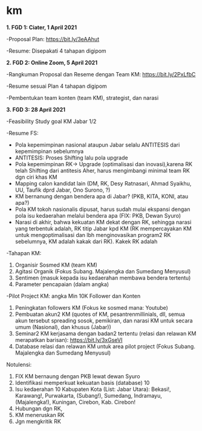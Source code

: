 # km

**1. FGD 1:  Ciater, 1 April 2021**

-Proposal Plan: https://bit.ly/3eAAhut

-Resume: Disepakati 4 tahapan digipom

**2. FGD 2: Online Zoom, 5 April 2021**

-Rangkuman Proposal dan Reseme dengan Team KM: https://bit.ly/2PxLfbC

-Resume sesuai Plan 4 tahapan digipom

-Pembentukan team konten (team KM), strategist, dan narasi


**3. FGD 3: 28 April 2021** 

-Feasibility Study goal KM Jabar 1/2

-Resume FS: 

* Pola kepemimpinan nasional ataupun Jabar selalu ANTITESIS dari kepemimpinan sebelumnya
* ANTITESIS: Proses Shifting lalu pola upgrade 
* Pola kepemimpinan RK-> Upgrade (optimalisasi dan inovasi),karena RK telah Shifting dari antitesis Aher, harus mengimbangi minimal team RK dgn ciri khas KM
* Mapping calon kandidat lain (DM, RK, Desy Ratnasari, Ahmad Syaikhu, UU, Taufik dprd Jabar, Ono Surono, ?)
* KM bernanung dengan bendera apa di Jabar? (PKB, KITA, KONI, atau apa?)
* Pola KM tokoh nasionalis dipusat, harus sudah mulai ekspansi dengan pola isu kedaerahan melalui bendera apa (FIX: PKB, Dewan Syuro)
* Narasi di akhir, bahwa kekuatan KM dekat dengan RK, sehingga narasi yang terbentuk adalah, RK titip Jabar kpd KM (RK mempercayakan KM untuk mengoptimalisasi dan lbh menginovasikan program2 RK sebelumnya, KM adalah kakak dari RK). Kakek RK adalah 

-Tahapan KM:
1. Organisir Sosmed KM (team KM)
2. Agitasi Organik (Fokus Subang. Majalengka dan Sumedang Menyusul)
3. Sentimen (masuk kepada isu kedaerahan membawa bendera tertentu)
4. Parameter pencapaian (dalam angka)

-Pilot Project KM: angka Min 10K Follower dan Konten

1. Peningkatan followers KM (Fokus ke sosmed mana: Youtube)
2. Pembuatan akun2 KM (quotes of KM, pesantrenmillinials, dll, semua akun tersebut spreading sosok, pemikiran, dan narasi KM untuk secara umum (Nasional), dan khusus (Jabar))
3. Seminar2 KM kerjasama dengan badan2 tertentu (relasi dan relawan KM merapatkan barisan): https://bit.ly/3xGseVI
5. Database relasi dan relawan KM untuk area pilot project (Fokus Subang. Majalengka dan Sumedang Menyusul)

Notulensi:

1. FIX KM bernaung dengan PKB lewat dewan Syuro
2. Identifikasi memperkuat kekuatan basis (database) 10
3. Isu kedaerahan 10 Kabupaten Kota (List: Jabar Utara): Bekasi!, Karawang!, Purwakarta, (Subang!), Sumedang, Indramayu, (Majalengka!), Kuningan, Cirebon, Kab. Cirebon!
5. Hubungan dgn RK, 
6. KM meneruskan RK
7. Jgn mengkritik RK
 

